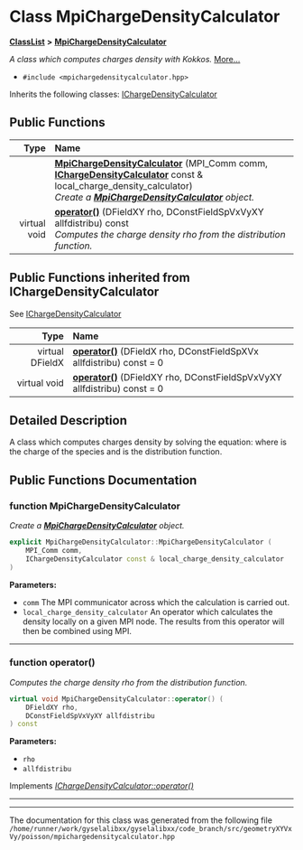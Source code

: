 

# Class MpiChargeDensityCalculator



[**ClassList**](annotated.md) **>** [**MpiChargeDensityCalculator**](classMpiChargeDensityCalculator.md)



_A class which computes charges density with Kokkos._ [More...](#detailed-description)

* `#include <mpichargedensitycalculator.hpp>`



Inherits the following classes: [IChargeDensityCalculator](classIChargeDensityCalculator.md)






















































## Public Functions

| Type | Name |
| ---: | :--- |
|   | [**MpiChargeDensityCalculator**](#function-mpichargedensitycalculator) (MPI\_Comm comm, [**IChargeDensityCalculator**](classIChargeDensityCalculator.md) const & local\_charge\_density\_calculator) <br>_Create a_ [_**MpiChargeDensityCalculator**_](classMpiChargeDensityCalculator.md) _object._ |
| virtual void | [**operator()**](#function-operator) (DFieldXY rho, DConstFieldSpVxVyXY allfdistribu) const<br>_Computes the charge density rho from the distribution function._  |


## Public Functions inherited from IChargeDensityCalculator

See [IChargeDensityCalculator](classIChargeDensityCalculator.md)

| Type | Name |
| ---: | :--- |
| virtual DFieldX | [**operator()**](classIChargeDensityCalculator.md#function-operator) (DFieldX rho, DConstFieldSpXVx allfdistribu) const = 0<br> |
| virtual void | [**operator()**](classIChargeDensityCalculator.md#function-operator_1) (DFieldXY rho, DConstFieldSpVxVyXY allfdistribu) const = 0<br> |






















































## Detailed Description


A class which computes charges density by solving the equation:  where  is the charge of the species  and  is the distribution function. 


    
## Public Functions Documentation




### function MpiChargeDensityCalculator 

_Create a_ [_**MpiChargeDensityCalculator**_](classMpiChargeDensityCalculator.md) _object._
```C++
explicit MpiChargeDensityCalculator::MpiChargeDensityCalculator (
    MPI_Comm comm,
    IChargeDensityCalculator const & local_charge_density_calculator
) 
```





**Parameters:**


* `comm` The MPI communicator across which the calculation is carried out. 
* `local_charge_density_calculator` An operator which calculates the density locally on a given MPI node. The results from this operator will then be combined using MPI. 




        

<hr>



### function operator() 

_Computes the charge density rho from the distribution function._ 
```C++
virtual void MpiChargeDensityCalculator::operator() (
    DFieldXY rho,
    DConstFieldSpVxVyXY allfdistribu
) const
```





**Parameters:**


* `rho` 
* `allfdistribu` 




        
Implements [*IChargeDensityCalculator::operator()*](classIChargeDensityCalculator.md#function-operator_1)


<hr>

------------------------------
The documentation for this class was generated from the following file `/home/runner/work/gyselalibxx/gyselalibxx/code_branch/src/geometryXYVxVy/poisson/mpichargedensitycalculator.hpp`


